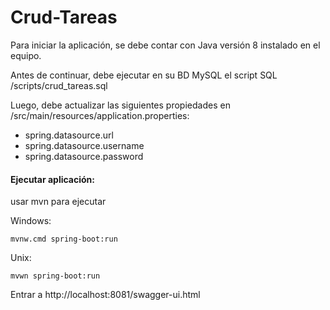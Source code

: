 # Crud-Tareas

Para iniciar la aplicación, se debe contar con Java versión 8 instalado en el equipo. 

Antes de continuar, debe ejecutar en su BD MySQL el script SQL /scripts/crud_tareas.sql

Luego, debe actualizar las siguientes propiedades en /src/main/resources/application.properties: 

* spring.datasource.url 
* spring.datasource.username 
* spring.datasource.password

#### Ejecutar aplicación: 
usar mvn para ejecutar

Windows:

    mvnw.cmd spring-boot:run

Unix:

    mvwn spring-boot:run 

Entrar a http://localhost:8081/swagger-ui.html
